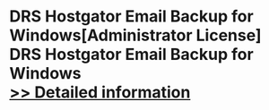 # DRS Hostgator Email Backup for Windows[Administrator License]<br />DRS Hostgator Email Backup for Windows<br />[>> Detailed information](https://secure.shareit.com/shareit/product.html?productid=301004937&affiliateid=200057808)
